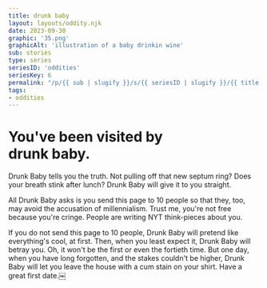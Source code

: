 ```yaml
---
title: drunk baby
layout: layouts/oddity.njk
date: 2023-09-30
graphic: '35.png'
graphicAlt: 'illustration of a baby drinkin wine'
sub: stories
type: series
seriesID: 'oddities'
seriesKey: 6
permalink: "/p/{{ sub | slugify }}/s/{{ seriesID | slugify }}/{{ title | slugify }}/"
tags:
- oddities
---
```


<h1 class="display secondary">
You've been visited by <br><span class="text-span">drunk baby.</span>
</h1>

Drunk Baby tells you the truth. Not pulling off that new septum ring? Does your breath stink after lunch? Drunk Baby will give it to you straight.

All Drunk Baby asks is you send this page to 10 people so that they, too, may avoid the accusation of millennialism. Trust me, you're not free because you're cringe. People are writing NYT think-pieces about you.

If you do not send this page to 10 people, Drunk Baby will pretend like everything's cool, at first. Then, when you least expect it, Drunk Baby will betray you. Oh, it won't be the first or even the fortieth time. But one day, when you have long forgotten, and the stakes couldn't be higher, Drunk Baby will let you leave the house with a cum stain on your shirt. Have a great first date.￼